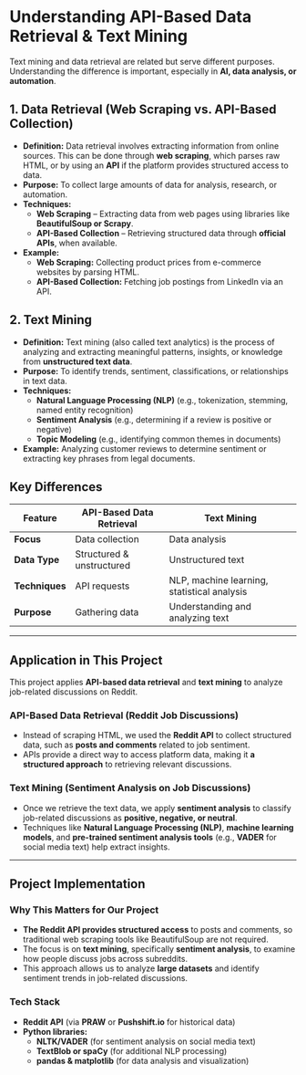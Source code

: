 # **Understanding API-Based Data Retrieval & Text Mining**

Text mining and data retrieval are related but serve different purposes. Understanding the difference is important, especially in **AI, data analysis, or automation**.

## **1. Data Retrieval (Web Scraping vs. API-Based Collection)**

- **Definition:** Data retrieval involves extracting information from online sources. This can be done through **web scraping**, which parses raw HTML, or by using an **API** if the platform provides structured access to data.
- **Purpose:** To collect large amounts of data for analysis, research, or automation.
- **Techniques:**
  - **Web Scraping** – Extracting data from web pages using libraries like **BeautifulSoup or Scrapy**.
  - **API-Based Collection** – Retrieving structured data through **official APIs**, when available.
- **Example:**
  - **Web Scraping:** Collecting product prices from e-commerce websites by parsing HTML.
  - **API-Based Collection:** Fetching job postings from LinkedIn via an API.

## **2. Text Mining**

- **Definition:** Text mining (also called text analytics) is the process of analyzing and extracting meaningful patterns, insights, or knowledge from **unstructured text data**.
- **Purpose:** To identify trends, sentiment, classifications, or relationships in text data.
- **Techniques:**
  - **Natural Language Processing (NLP)** (e.g., tokenization, stemming, named entity recognition)
  - **Sentiment Analysis** (e.g., determining if a review is positive or negative)
  - **Topic Modeling** (e.g., identifying common themes in documents)
- **Example:** Analyzing customer reviews to determine sentiment or extracting key phrases from legal documents.

## **Key Differences**

| Feature          | API-Based Data Retrieval | Text Mining             |
|-----------------|--------------------------|-------------------------|
| **Focus**       | Data collection           | Data analysis           |
| **Data Type**   | Structured & unstructured | Unstructured text       |
| **Techniques**  | API requests              | NLP, machine learning, statistical analysis |
| **Purpose**     | Gathering data            | Understanding and analyzing text |

---

## **Application in This Project**

This project applies **API-based data retrieval** and **text mining** to analyze job-related discussions on Reddit.

### **API-Based Data Retrieval (Reddit Job Discussions)**
- Instead of scraping HTML, we used the **Reddit API** to collect structured data, such as **posts and comments** related to job sentiment.
- APIs provide a direct way to access platform data, making it **a structured approach** to retrieving relevant discussions.

### **Text Mining (Sentiment Analysis on Job Discussions)**
- Once we retrieve the text data, we apply **sentiment analysis** to classify job-related discussions as **positive, negative, or neutral**.
- Techniques like **Natural Language Processing (NLP)**, **machine learning models**, and **pre-trained sentiment analysis tools** (e.g., **VADER** for social media text) help extract insights.

---

## **Project Implementation**

### **Why This Matters for Our Project**
- **The Reddit API provides structured access** to posts and comments, so traditional web scraping tools like BeautifulSoup are not required.
- The focus is on **text mining**, specifically **sentiment analysis**, to examine how people discuss jobs across subreddits.
- This approach allows us to analyze **large datasets** and identify sentiment trends in job-related discussions.

### **Tech Stack**
- **Reddit API** (via **PRAW** or **Pushshift.io** for historical data)
- **Python libraries:**
  - **NLTK/VADER** (for sentiment analysis on social media text)
  - **TextBlob or spaCy** (for additional NLP processing)
  - **pandas & matplotlib** (for data analysis and visualization)
